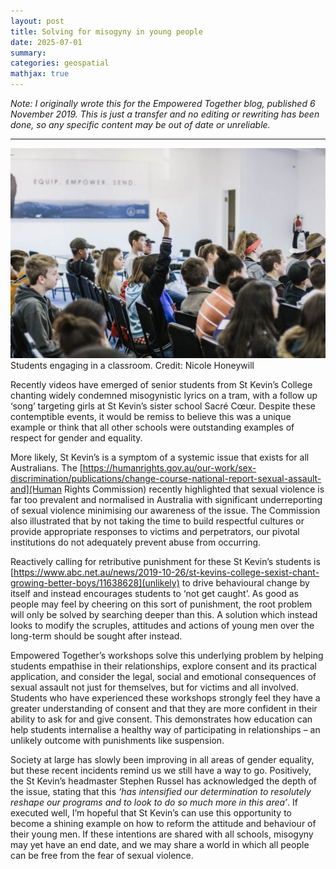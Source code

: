```yaml
---
layout: post
title: Solving for misogyny in young people
date: 2025-07-01
summary: 
categories: geospatial
mathjax: true
---
```


_Note: I originally wrote this for the Empowered Together blog, published 6 November 2019. This is just a transfer and no editing or rewriting has been done, so any specific content may be out of date or unreliable._

---

![A room full of about twenty teenage students with one in the centre raising their hand](/images/posts/2025-07-01-misogyny-youth/School_and_students_Nicole_Honeywill.jpg)
Students engaging in a classroom. Credit: Nicole Honeywill

Recently videos have emerged of senior students from St Kevin’s College chanting widely condemned misogynistic lyrics on a tram, with a follow up ‘song’ targeting girls at St Kevin’s sister school  Sacré Cœur. Despite these contemptible events, it would be remiss to believe this was a unique example or think that all other schools were outstanding examples of respect for gender and equality.

More likely, St Kevin’s is a symptom of a systemic issue that exists for all Australians. The [https://humanrights.gov.au/our-work/sex-discrimination/publications/change-course-national-report-sexual-assault-and](Human Rights Commission) recently highlighted that sexual violence is far too prevalent and normalised in Australia with significant underreporting of sexual violence minimising our awareness of the issue. The Commission also illustrated that by not taking the time to build respectful cultures or provide appropriate responses to victims and perpetrators, our pivotal institutions do not adequately prevent abuse from occurring.

Reactively calling for retributive punishment for these St Kevin’s students is [https://www.abc.net.au/news/2019-10-26/st-kevins-college-sexist-chant-growing-better-boys/11638628](unlikely) to drive behavioural change by itself and instead encourages students to ‘not get caught’. As good as people may feel by cheering on this sort of punishment, the root problem will only be solved by searching deeper than this. A solution which instead looks to modify the scruples, attitudes and actions of young men over the long-term should be sought after instead.

Empowered Together’s workshops solve this underlying problem by helping students empathise in their relationships, explore consent and its practical application, and consider the legal, social and emotional consequences of sexual assault not just for themselves, but for victims and all involved. Students who have experienced these workshops strongly feel they have a greater understanding of consent and that they are more confident in their ability to ask for and give consent. This demonstrates how education can help students internalise a healthy way of participating in relationships – an unlikely outcome with punishments like suspension.

Society at large has slowly been improving in all areas of gender equality, but these recent incidents remind us we still have a way to go. Positively, the St Kevin’s headmaster Stephen Russel has acknowledged the depth of the issue, stating that this _‘has intensified our determination to resolutely reshape our programs and to look to do so much more in this area’_. If executed well, I’m hopeful that St Kevin’s can use this opportunity to become a shining example on how to reform the attitude and behaviour of their young men. If these intentions are shared with all schools, misogyny may yet have an end date, and we may share a world in which all people can be free from the fear of sexual violence.